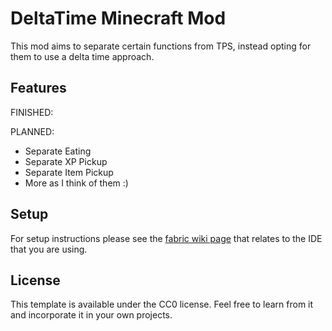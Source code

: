 # DeltaTime Minecraft Mod

This mod aims to separate certain functions from TPS, instead opting for them to use a delta time approach.

## Features

FINISHED:

PLANNED:
- Separate Eating
- Separate XP Pickup
- Separate Item Pickup
- More as I think of them :)

## Setup

For setup instructions please see the [fabric wiki page](https://fabricmc.net/wiki/tutorial:setup) that relates to the IDE that you are using.

## License

This template is available under the CC0 license. Feel free to learn from it and incorporate it in your own projects.
